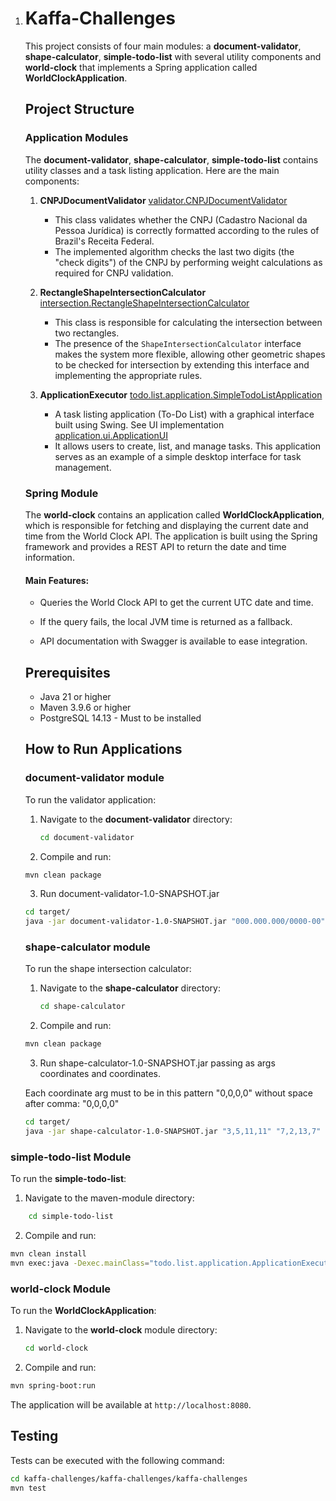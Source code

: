 1. # Kaffa-Challenges

   This project consists of four main modules: a **document-validator**, **shape-calculator**, **simple-todo-list** with several utility components and **world-clock** that implements a Spring application called **WorldClockApplication**.

   ## Project Structure

   ### Application Modules

   The **document-validator**, **shape-calculator**, **simple-todo-list** contains utility classes and a task listing application. Here are the main components:

   1. **CNPJDocumentValidator**
   [validator.CNPJDocumentValidator](https://github.com/eduardowgmendes/kaffa-challenges/blob/main/kaffa-challenges/kaffa-challenges/document-validator/src/main/java/validator/CNPJDocumentValidator.java)
      - This class validates whether the CNPJ (Cadastro Nacional da Pessoa Jurídica) is correctly formatted according to the rules of Brazil's Receita Federal.
      - The implemented algorithm checks the last two digits (the "check digits") of the CNPJ by performing weight calculations as required for CNPJ validation.

   2. **RectangleShapeIntersectionCalculator**
   [intersection.RectangleShapeIntersectionCalculator](https://github.com/eduardowgmendes/kaffa-challenges/blob/main/kaffa-challenges/kaffa-challenges/shape-calculator/src/main/java/intersection/RectangleShapeIntersectionCalculator.java)
      - This class is responsible for calculating the intersection between two rectangles.
      - The presence of the `ShapeIntersectionCalculator` interface makes the system more flexible, allowing other geometric shapes to be checked for intersection by extending this interface and implementing the appropriate rules.

   3. **ApplicationExecutor**
   [todo.list.application.SimpleTodoListApplication](https://github.com/eduardowgmendes/kaffa-challenges/blob/main/kaffa-challenges/kaffa-challenges/simple-todo-list/src/main/java/todo/list/application/SimpleTodoListApplication.java)
      - A task listing application (To-Do List) with a graphical interface built using Swing. See UI implementation [application.ui.ApplicationUI](https://github.com/eduardowgmendes/kaffa-challenges/blob/main/kaffa-challenges/kaffa-challenges/simple-todo-list/src/main/java/todo/list/application/ui/ApplicationUI.java)
      - It allows users to create, list, and manage tasks. This application serves as an example of a simple desktop interface for task management.

   ### Spring Module

   The **world-clock** contains an application called **WorldClockApplication**, which is responsible for fetching and displaying the current date and time from the World Clock API. The application is built using the Spring framework and provides a REST API to return the date and time information.

   #### Main Features:
   - Queries the World Clock API to get the current UTC date and time.

   - If the query fails, the local JVM time is returned as a fallback.

   - API documentation with Swagger is available to ease integration.

     
    
   ## Prerequisites

   - Java 21 or higher
   - Maven 3.9.6 or higher
   - PostgreSQL 14.13 - Must to be installed

   

   ## How to Run Applications
   
  
   ### document-validator module

   To run the validator application:

   1. Navigate to the **document-validator** directory:
      ```bash
      cd document-validator
      ```

   2. Compile and run:

   ```bash
   mvn clean package
   ```
   3. Run document-validator-1.0-SNAPSHOT.jar
   
   ```bash
   cd target/
   java -jar document-validator-1.0-SNAPSHOT.jar "000.000.000/0000-00"
   ```

   ### shape-calculator module

   To run the shape intersection calculator:

   1. Navigate to the **shape-calculator** directory:
      ```bash
      cd shape-calculator
      ```

   2. Compile and run:

   ```bash
   mvn clean package
   ```
   3. Run shape-calculator-1.0-SNAPSHOT.jar passing as args <RectangleA> coordinates and <RectangleB> coordinates. 

	Each coordinate arg must to be in this pattern "0,0,0,0" without space after comma: "0,0,0,0" 
   
   ```bash
   cd target/
   java -jar shape-calculator-1.0-SNAPSHOT.jar "3,5,11,11" "7,2,13,7"
   ```

### simple-todo-list Module

To run the **simple-todo-list**:

   1. Navigate to the maven-module directory:

```bash
    cd simple-todo-list
```
   2. Compile and run:
```bash
mvn clean install
mvn exec:java -Dexec.mainClass="todo.list.application.ApplicationExecutor"
```

### world-clock Module

To run the **WorldClockApplication**:

1. Navigate to the **world-clock** module directory:

   ```bash
   cd world-clock
   ```

2. Compile and run:

```bash
mvn spring-boot:run
```

The application will be available at `http://localhost:8080`.


## Testing

Tests can be executed with the following command:

```bash
cd kaffa-challenges/kaffa-challenges/kaffa-challenges
mvn test
```
